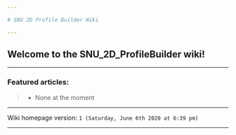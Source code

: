 ```yaml
---

# SNU 2D Profile Builder Wiki

---
```


## Welcome to the SNU_2D_ProfileBuilder wiki!

---

### Featured articles:

> * None at the moment

---

Wiki homepage version: `1 (Saturday, June 6th 2020 at 6:39 pm)`

---
